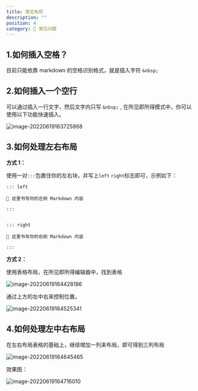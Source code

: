 ```yaml
---
title: 常见布局
description: ""
position: 4
category: 💐 常见问题
---
```


## 1.如何插入空格？

目前只能依靠 markdown 的空格识别格式，就是插入字符 `&nbsp;`

## 2.如何插入一个空行

可以通过插入一行文字，然后文字内只写 `&nbsp;` , 在所见即所得模式中，你可以使用以下功能快速插入。

<img src="https://s3.qiufeng.blue/blog/image-20220619163725968.png?imageView2/0/format/webp/q/75/w/400" alt="image-20220619163725968" />

## 3.如何处理左右布局

**方式 1：**

使用一对`:::`包裹住你的左右块，并写上`left` `right`标志即可，示例如下：

```
::: left

🎉 这里书写你的左侧 Markdown 内容

:::


::: right

🎉 这里书写你的右侧 Markdown 内容

:::
```

**方式 2：**

使用表格布局，在所见即所得编辑器中，找到表格

![image-20220619164428186](https://s3.qiufeng.blue/blog/image-20220619164428186.png?imageView2/0/format/webp/q/75/w/400)

通过上方的左中右来控制位置。

![image-20220619164525341](https://s3.qiufeng.blue/blog/image-20220619164525341.png?imageView2/0/format/webp/q/75)

## 4.如何处理左中右布局

在左右布局表格的基础上，继续增加一列来布局，即可得到三列布局

![image-20220619164645465](https://s3.qiufeng.blue/blog/image-20220619164645465.png?imageView2/0/format/webp/q/75)

效果图：

![image-20220619164716010](https://s3.qiufeng.blue/blog/image-20220619164716010.png?imageView2/0/format/webp/q/75)
